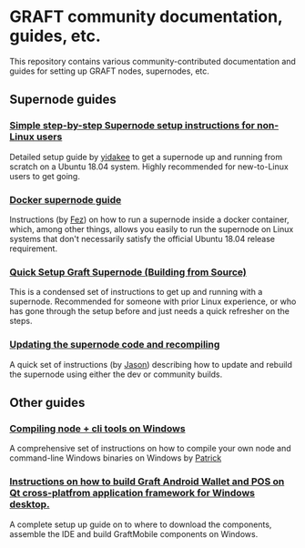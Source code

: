 # GRAFT community documentation, guides, etc.

This repository contains various community-contributed documentation and guides for setting
up GRAFT nodes, supernodes, etc.

## Supernode guides

### [Simple step-by-step Supernode setup instructions for non-Linux users](Simple-step-by-step-setup-instructions-for-non-Linux-users.md)

Detailed setup guide by [yidakee](https://t.me/el_duderino_007) to get a supernode up and running from scratch on a Ubuntu 18.04 system.
Highly recommended for new-to-Linux users to get going.

### [Docker supernode guide](GuideBuiltforUbuntuDebianGraftDockercontainer.md)

Instructions (by [Fez](https://t.me/Fezz27)) on how to run a supernode inside a docker container, which, among other things, allows you
easily to run the supernode on Linux systems that don't necessarily satisfy the official Ubuntu 18.04 release requirement.

### [Quick Setup Graft Supernode (Building from Source)](Setup%20Graft%20Supernode%20(Building%20from%20Source).md)

This is a condensed set of instructions to get up and running with a supernode.  Recommended for someone with prior Linux
experience, or who has gone through the setup before and just needs a quick refresher on the steps.

### [Updating the supernode code and recompiling](graft-ng-update.md)

A quick set of instructions (by [Jason](https://t.me/jagerman42)) describing how to update and
rebuild the supernode using either the dev or community builds.

## Other guides

### [Compiling node + cli tools on Windows](Graft%20Network%20Windows%20Compile.md)

A comprehensive set of instructions on how to compile your own node and command-line Windows binaries on Windows by [Patrick](https://t.me/SomethingGettingWrong)

### [Instructions on how to build Graft Android Wallet and POS on Qt cross-platfrom application framework for Windows desktop.](instructions-on-how-to-build-graft-android-wallet-and-pos-on-qt-cross-platfrom-application-framework-for-windows-desktop.md)

A complete setup up guide on to where to download the components, assemble the IDE and build GraftMobile components on Windows.
